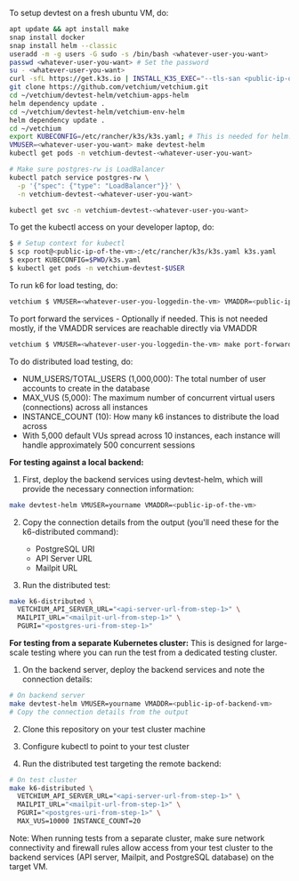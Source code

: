 To setup devtest on a fresh ubuntu VM, do:
```bash
apt update && apt install make
snap install docker
snap install helm --classic
useradd -m -g users -G sudo -s /bin/bash <whatever-user-you-want>
passwd <whatever-user-you-want> # Set the password
su - <whatever-user-you-want>
curl -sfL https://get.k3s.io | INSTALL_K3S_EXEC="--tls-san <public-ip-of-the-vm> --write-kubeconfig-mode 644" sh -
git clone https://github.com/vetchium/vetchium.git
cd ~/vetchium/devtest-helm/vetchium-apps-helm
helm dependency update .
cd ~/vetchium/devtest-helm/vetchium-env-helm
helm dependency update .
cd ~/vetchium
export KUBECONFIG=/etc/rancher/k3s/k3s.yaml; # This is needed for helm. kubectl will work even otherwise via k3s init script
VMUSER=<whatever-user-you-want> make devtest-helm
kubectl get pods -n vetchium-devtest-<whatever-user-you-want>

# Make sure postgres-rw is LoadBalancer
kubectl patch service postgres-rw \
  -p '{"spec": {"type": "LoadBalancer"}}' \
  -n vetchium-devtest-<whatever-user-you-want>

kubectl get svc -n vetchium-devtest-<whatever-user-you-want>
```

To get the kubectl access on your developer laptop, do:
```bash
$ # Setup context for kubectl
$ scp root@<public-ip-of-the-vm>:/etc/rancher/k3s/k3s.yaml k3s.yaml
$ export KUBECONFIG=$PWD/k3s.yaml
$ kubectl get pods -n vetchium-devtest-$USER
```

To run k6 for load testing, do:
```bash
vetchium $ VMUSER=<whatever-user-you-loggedin-the-vm> VMADDR=<public-ip-of-the-vm> make k6
```

To port forward the services - Optionally if needed. This is not needed mostly, if the VMADDR services are reachable directly via VMADDR
```bash
vetchium $ VMUSER=<whatever-user-you-loggedin-the-vm> make port-forward-helm
```

To do distributed load testing, do:
* NUM_USERS/TOTAL_USERS (1,000,000): The total number of user accounts to create in the database
* MAX_VUS (5,000): The maximum number of concurrent virtual users (connections) across all instances
* INSTANCE_COUNT (10): How many k6 instances to distribute the load across
* With 5,000 default VUs spread across 10 instances, each instance will handle approximately 500 concurrent sessions

**For testing against a local backend:**
1. First, deploy the backend services using devtest-helm, which will provide the necessary connection information:
```bash
make devtest-helm VMUSER=yourname VMADDR=<public-ip-of-the-vm>
```

2. Copy the connection details from the output (you'll need these for the k6-distributed command):
   - PostgreSQL URI
   - API Server URL
   - Mailpit URL

3. Run the distributed test:
```bash
make k6-distributed \
  VETCHIUM_API_SERVER_URL="<api-server-url-from-step-1>" \
  MAILPIT_URL="<mailpit-url-from-step-1>" \
  PGURI="<postgres-uri-from-step-1>"
```

**For testing from a separate Kubernetes cluster:**
This is designed for large-scale testing where you can run the test from a dedicated testing cluster.

1. On the backend server, deploy the backend services and note the connection details:
```bash
# On backend server
make devtest-helm VMUSER=yourname VMADDR=<public-ip-of-backend-vm>
# Copy the connection details from the output
```

2. Clone this repository on your test cluster machine

3. Configure kubectl to point to your test cluster

4. Run the distributed test targeting the remote backend:
```bash
# On test cluster
make k6-distributed \
  VETCHIUM_API_SERVER_URL="<api-server-url-from-step-1>" \
  MAILPIT_URL="<mailpit-url-from-step-1>" \
  PGURI="<postgres-uri-from-step-1>" \
  MAX_VUS=10000 INSTANCE_COUNT=20
```

Note: When running tests from a separate cluster, make sure network connectivity and firewall rules allow access from your test cluster to the backend services (API server, Mailpit, and PostgreSQL database) on the target VM.
